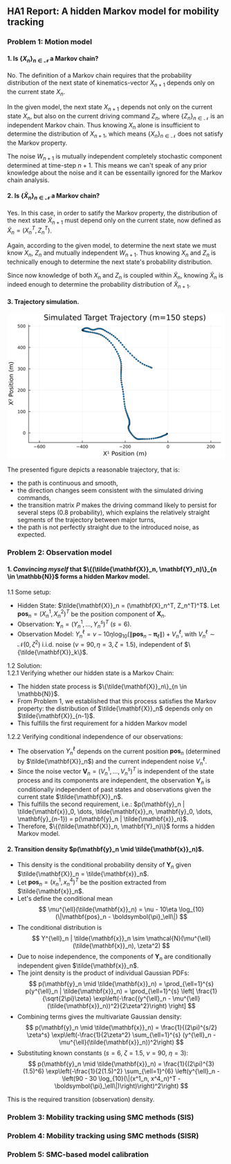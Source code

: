 ## HA1 Report: A hidden Markov model for mobility tracking

### Problem 1: Motion model

#### 1. Is $\{X_n\}_{n \in \mathcal{N}}$ a Markov chain?

No. The definition of a Markov chain requires that the probability distribution of the next state of kinematics-vector $X_{n+1}$ depends only on the current state $X_n$. 

In the given model, the next state $X_{n+1}$ depends not only on the current state $X_n$, but also on the current driving command $Z_n$, where $\{Z_n\}_{n \in \mathcal{N}}$ is an independent Markov chain. Thus knowing $X_n$ alone is insufficient to determine the distribution of $X_{n+1}$, which means $\{X_n\}_{n \in \mathcal{N}}$ does not satisfy the Markov property. 

The noise $W_{n+1}$ is mutually independent completely stochastic component determined at time-step $n+1$. This means we can't speak of any prior knowledge about the noise and it can be essentailly ignored for the Markov chain analysis. 

#### 2. Is $\{\tilde{X}_n\}_{n \in \mathcal{N}}$ a Markov chain?

Yes. In this case, in order to satify the Markov property, the distribution of the next state $\tilde{X}_{n+1}$ must depend only on the current state, now defined as $\tilde{X}_{n}=(X_n^T, Z_n^T)$. 

Again, according to the given model, to determine the next state we must know $X_n$, $Z_n$ and mutually independent $W_{n+1}$. Thus knowing $X_n$ and $Z_n$ is technically enough to determine the next state's probability distribution. 

Since now knowledge of both $X_n$ and $Z_n$ is coupled within $\tilde{X}_{n}$, knowing $\tilde{X}_{n}$ is indeed enough to determine the probability distribution of $\tilde{X}_{n+1}$.  

#### 3. Trajectory simulation.
![Figure 1: Trajectory simulation.](plot_45.svg)

The presented figure depicts a reasonable trajectory, that is:
- the path is continuous and smooth,
- the direction changes seem consistent with the simulated driving commands,
- the transition matrix $P$ makes the driving command likely to persist for several steps (0.8 probability), which explains the relatively straight segments of the trajectory between major turns,
- the path is not perfectly straight due to the introduced noise, as expected. 

### Problem 2: Observation model

#### 1. *Convincing myself* that $\{(\tilde{\mathbf{X}}_n, \mathbf{Y}_n)\}_{n \in \mathbb{N}}$ forms a hidden Markov model.

1.1 Some setup:
- Hidden State: $\tilde{\mathbf{X}}_n = (\mathbf{X}_n^T, Z_n^T)^T$. Let $\mathbf{pos}_n = (X^1_n, X^2_n)^T$ be the position component of $\mathbf{X}_n$.
- Observation: $\mathbf{Y}_n = (Y^1_n, \dots, Y^s_n)^T$ ($s=6$).
- Observation Model: $Y^{\ell}_n = \nu - 10\eta \log_{10}(\|\mathbf{pos}_n - \boldsymbol{\pi}_\ell\|) + V^{\ell}_n$, with $V^{\ell}_n \sim \mathcal{N}(0, \zeta^2)$ i.i.d. noise ($\nu=90, \eta=3, \zeta=1.5$), independent of $\{\tilde{\mathbf{X}}_k\}$.

1.2 Solution:   
1.2.1 Verifying whether our hidden state is a Markov Chain:
* The hidden state process is $\{\tilde{\mathbf{X}}_n\}_{n \in \mathbb{N}}$.
* From Problem 1, we established that this process satisfies the Markov property: the distribution of $\tilde{\mathbf{X}}_n$ depends only on $\tilde{\mathbf{X}}_{n-1}$.
* This fulfills the first requirement for a hidden Markov model         

1.2.2 Verifying conditional independence of our observations:
* The observation $Y^{\ell}_n$ depends on the current position $\mathbf{pos}_n$ (determined by $\tilde{\mathbf{X}}_n$) and the current independent noise $V^{\ell}_n$.
* Since the noise vector $\mathbf{V}_n = (V^1_n, \dots, V^s_n)^T$ is independent of the state process and its components are independent, the observation $\mathbf{Y}_n$ is conditionally independent of past states and observations given the current state $\tilde{\mathbf{X}}_n$.
* This fulfills the second requirement, i.e.: $p(\mathbf{y}_n | \tilde{\mathbf{x}}_0, \dots, \tilde{\mathbf{x}}_n, \mathbf{y}_0, \dots, \mathbf{y}_{n-1}) = p(\mathbf{y}_n | \tilde{\mathbf{x}}_n)$.
* Therefore, $\{(\tilde{\mathbf{X}}_n, \mathbf{Y}_n)\}$ forms a hidden Markov model.

#### 2. Transition density $p(\mathbf{y}_n \mid \tilde{\mathbf{x}}_n)$.

* This density is the conditional probability density of $\mathbf{Y}_n$ given $\tilde{\mathbf{X}}_n = \tilde{\mathbf{x}}_n$.
* Let $\mathbf{pos}_n = (x^1_n, x^4_n)^T$ be the position extracted from $\tilde{\mathbf{x}}_n$.
* Let's define the conditional mean 
    $$
    \mu^{\ell}(\tilde{\mathbf{x}}_n) = \nu - 10\eta \log_{10}(\|\mathbf{pos}_n - \boldsymbol{\pi}_\ell\|)
    $$
* The conditional distribution is 
    $$
    Y^{\ell}_n | \tilde{\mathbf{x}}_n \sim \mathcal{N}(\mu^{\ell}(\tilde{\mathbf{x}}_n), \zeta^2)
    $$
* Due to noise independence, the components of $\mathbf{Y}_n$ are conditionally independent given $\tilde{\mathbf{x}}_n$.
* The joint density is the product of individual Gaussian PDFs:
    $$
    p(\mathbf{y}_n \mid \tilde{\mathbf{x}}_n) = \prod_{\ell=1}^{s} p(y^{\ell}_n | \tilde{\mathbf{x}}_n) = \prod_{\ell=1}^{s} \left[ \frac{1}{\sqrt{2\pi}\zeta} \exp\left(-\frac{(y^{\ell}_n - \mu^{\ell}(\tilde{\mathbf{x}}_n))^2}{2\zeta^2}\right) \right]
    $$
* Combining terms gives the multivariate Gaussian density:
    $$
    p(\mathbf{y}_n \mid \tilde{\mathbf{x}}_n) = \frac{1}{(2\pi)^{s/2} \zeta^s} \exp\left(-\frac{1}{2\zeta^2} \sum_{\ell=1}^{s} (y^{\ell}_n - \mu^{\ell}(\tilde{\mathbf{x}}_n))^2\right)
    $$
* Substituting known constants ($s=6$, $\zeta=1.5$, $\nu=90$, $\eta=3$):
    $$
    p(\mathbf{y}_n \mid \tilde{\mathbf{x}}_n) = \frac{1}{(2\pi)^{3} (1.5)^6} \exp\left(-\frac{1}{2(1.5)^2} \sum_{\ell=1}^{6} \left(y^{\ell}_n - \left(90 - 30 \log_{10}(\|(x^1_n, x^4_n)^T - \boldsymbol{\pi}_\ell\|)\right)\right)^2\right)
    $$

This is the required transition (observation) density.

### Problem 3: Mobility tracking using SMC methods (SIS)



### Problem 4: Mobility tracking using SMC methods (SISR)

### Problem 5: SMC-based model calibration

